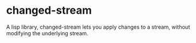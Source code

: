 changed-stream
==============

A lisp library, changed-stream lets you apply changes to a stream, without modifying the underlying stream.